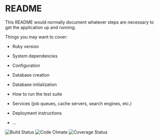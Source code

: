 # README

This README would normally document whatever steps are necessary to get the
application up and running.

Things you may want to cover:

* Ruby version

* System dependencies

* Configuration

* Database creation

* Database initialization

* How to run the test suite

* Services (job queues, cache servers, search engines, etc.)

* Deployment instructions

* ...

![Build Status](https://codeship.com/projects/b90c98c0-0687-0135-1c2c-4ed15a318303/status?branch=master)
![Code Climate](https://codeclimate.com/github/MichaelA59/VenView.png)
![Coverage Status](https://coveralls.io/repos/MichaelA59/VenView/badge.png)
